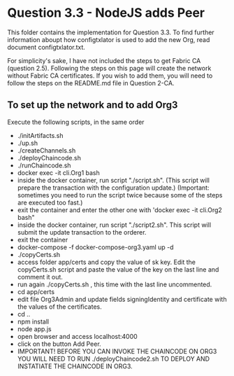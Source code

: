 # Question 3.3 - NodeJS adds Peer

This folder contains the implementation for Question 3.3.
To find further information aboupt how configtxlator is used to add the new Org, read document configtxlator.txt.

For simplicity's sake, I have not included the steps to get Fabric CA (question 2.5). Following the steps on this page will create the network without Fabric CA certificates. If you wish to add them, you will need to follow the steps on the README.md file in Question 2-CA.


## To set up the network and to add Org3

Execute the following scripts, in the same order

- ./initArtifacts.sh		
- ./up.sh
- ./createChannels.sh
- ./deployChaincode.sh
- ./runChaincode.sh
- docker exec -it cli.Org1 bash
- inside the docker container, run script "./script.sh". (This script will prepare the transaction with the configuration update.)
	(Important: sometimes you need to run the script twice because some of the steps are executed too fast.)
- exit the container and enter the other one with 'docker exec -it cli.Org2 bash"
- inside the docker container, run script "./script2.sh". This script will submit the update transaction to the orderer.
- exit the container
- docker-compose -f docker-compose-org3.yaml up -d
- ./copyCerts.sh   
- access folder app/certs and copy the value of sk key. Edit the copyCerts.sh script and paste the value of the key on the last line and comment it out. 
- run again ./copyCerts.sh , this time with the last line uncommented.
- cd app/certs 
- edit file Org3Admin and update fields signingIdentity and certificate with the values of the certificates.
- cd ..
- npm install
- node app.js
- open browser and access localhost:4000
- click on the button Add Peer. 
- IMPORTANT! BEFORE YOU CAN INVOKE THE CHAINCODE ON ORG3 YOU WILL NEED TO RUN ./deployChaincode2.sh TO DEPLOY AND INSTATIATE THE CHAINCODE IN ORG3.

